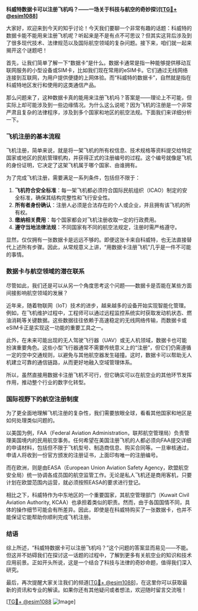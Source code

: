 **科威特数据卡可以注册飞机吗？——一场关于科技与航空的奇妙探讨[[TG💪+ @esim1088](https://t.me/s/esim1088)]**

大家好，欢迎来到今天的知乎讨论！今天我们要聊一个非常有趣的话题：科威特的数据卡能不能用来注册飞机呢？听起来是不是有点不可思议？但其实这背后涉及到了很多现代技术、法律规范以及国际航空领域的复杂问题。接下来，咱们就一起来揭开这个谜题吧！

首先，让我们简单了解一下“数据卡”是什么。数据卡通常是指一种能够提供移动互联网服务的小型设备或SIM卡，比如我们现在常用的eSIM卡。它们通过无线网络连接到互联网，为用户提供便捷的上网体验。而“科威特的数据卡”，自然就是指在科威特地区发行和使用的这类通信产品。

那么问题来了，这种数据卡真的能用来注册飞机吗？答案是——理论上不可能，但实际上却可能涉及到一些边缘情况。为什么这么说呢？因为飞机的注册是一个非常严肃且复杂的法律程序，涉及到多个国家和地区的航空法规。下面我们来详细分析一下。

### 飞机注册的基本流程

飞机注册，简单来说，就是将一架飞机的所有权信息、技术规格等资料提交给特定国家或地区的民航管理机构，并获得正式的注册编号的过程。这个编号就像是飞机的身份证明，它决定了这架飞机属于哪个国家、由谁拥有。

为了完成飞机注册，需要满足一系列条件，包括但不限于：

1. **飞机符合安全标准**：每一架飞机都必须符合国际民航组织（ICAO）制定的安全标准，确保其结构完整性和飞行安全性。
2. **所有者身份确认**：注册人必须是合法存在的个人或企业，并且拥有该飞机的所有权。
3. **缴纳相关费用**：每个国家都会对飞机注册收取一定的行政费用。
4. **遵守当地法律法规**：不同国家有不同的航空法规定，注册时需严格遵守。

显然，仅仅拥有一张数据卡是远远不够的。即便这张卡来自科威特，也无法直接替代上述所有步骤。因此，从常规意义上讲，“用数据卡注册飞机”几乎是一件不可能的事情。

### 数据卡与航空领域的潜在联系

尽管如此，我们还是可以从另一个角度思考这个问题——数据卡是否能在某些方面间接影响航空领域的发展？

近年来，随着物联网（IoT）技术的进步，越来越多的设备开始实现智能化管理。例如，在飞机维护过程中，工程师可以通过远程监控系统实时获取发动机状态、燃油消耗等关键数据。这些数据往往依赖于高速稳定的无线网络传输，而数据卡或eSIM卡正是实现这一功能的重要工具之一。

此外，在未来可能出现的无人驾驶飞行器（UAV）或无人机领域，数据卡也可能扮演重要角色。这些小型飞行器通常不需要传统意义上的“注册”，但它们仍需遵循一定的空中交通规则，以避免与其他航空器发生碰撞。这时，数据卡可以帮助无人机建立可靠的通信链路，从而更好地融入空域管理体系。

所以，虽然直接用数据卡注册飞机不可行，但它确实可以在航空业的其他环节发挥作用，推动整个行业的数字化转型。

### 国际视野下的航空注册制度

为了更全面地理解飞机注册的复杂性，我们需要放眼全球，看看其他国家和地区是如何处理类似问题的。

以美国为例，FAA（Federal Aviation Administration，联邦航空管理局）负责管理美国境内的民用航空事务。任何希望在美国注册飞机的人都必须向FAA提交详细的申请材料，包括但不限于飞机型号、制造商信息、购买合同等。一旦审核通过，申请人将收到一份官方颁发的注册证书，上面印有唯一的注册编号。

而在欧洲，则是由EASA（European Union Aviation Safety Agency，欧盟航空安全局）统一协调各成员国的航空监管工作。无论是私人飞机还是商用客机，只要计划在欧盟范围内运营，就必须按照EASA的要求进行登记。

相比之下，科威特作为中东地区的一个重要国家，其航空管理部门（Kuwait Civil Aviation Authority, KCAA）也承担着类似的职责。然而，由于各国国情不同，具体的操作细节可能会有所差异。因此，即使是在科威特购买了一张数据卡，也并不能保证它能帮助你顺利完成飞机注册。

### 结语

综上所述，“科威特数据卡可以注册飞机吗？”这个问题的答案显而易见——不能。但这并不妨碍我们在探讨这一话题的过程中，了解到更多有关航空业的知识和技术应用前景。正如开头所说，这是一个结合了科技与法律的奇妙命题，值得我们深入研究。

最后，再次提醒大家关注我们的频道[[TG💪+ @esim1088](https://t.me/s/esim1088)]，在这里你可以获取最新的资讯和专业的解读。如果你还有其他疑问或者想法，欢迎随时留言交流哦！

[[TG💪+ @esim1088](https://t.me/s/esim1088) ![Image](https://i.postimg.cc/4NQfJmqS/Snipaste-2025-05-13-00-14-12.png)]